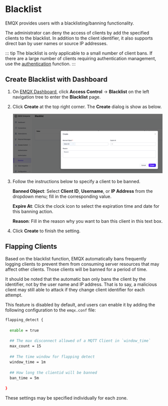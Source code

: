 # Blacklist

EMQX provides users with a blacklisting/banning functionality.

The administrator can deny the access of clients by add the specified clients to the blacklist. In addition to the client identifier, it also supports direct ban by user names or source IP addresses.

::: tip
The blacklist is only applicable to a small number of client bans. If there are a large number of clients requiring authentication management, use the [authentication](./authn/authn.md) function.
:::

## Create Blacklist with Dashboard

1. On [EMQX Dashboard](http://127.0.0.1:18083/#/authentication), click **Access Control** -> **Blacklist** on the left navigation tree to enter the **Blacklist** page. 

2. Click **Create** at the top right corner. The **Create** dialog is show as below.

   ![image](./assets/blacklist_create_ee.png)

3. Follow the instructions below to specify a client to be banned.

   **Banned Object**: Select **Client ID**, **Username**, or **IP Address** from the dropdown menu; fill in the corresponding value.

   **Expire At**: Click the clock icon to select the expiration time and date for this banning action.

   **Reason**: Fill in the reason why you want to ban this client in this text box.

2. Click **Create** to finish the setting.

## Flapping Clients

Based on the blacklist function, EMQX automatically bans frequently logging clients to prevent them from consuming server resources that may affect other clients. Those clients will be banned for a period of time.

It should be noted that the automatic ban only bans the client by the identifier, not by the user name and IP address. That is to say, a malicious client may still able to attack if they change client identifier for each attempt.

This feature is disabled by default, and users can enable it by adding the following configuration to the `emqx.conf` file:

```bash
flapping_detect {

  enable = true

  ## The max disconnect allowed of a MQTT Client in `window_time`
  max_count = 15

  ## The time window for flapping detect
  window_time = 1m

  ## How long the clientid will be banned
  ban_time = 5m

}
```

These settings may be specified individually for each zone.
